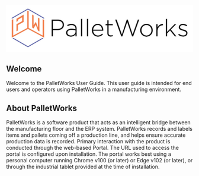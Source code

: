 ![](images/PalletWorks_Logo_Long.jpg)

## Welcome

Welcome to the PalletWorks User Guide. This user guide is intended for end users and operators using PalletWorks in a manufacturing environment.

## About PalletWorks

PalletWorks is a software product that acts as an intelligent bridge between the manufacturing floor and the ERP system. PalletWorks records and labels items and pallets coming off a production line, and helps ensure accurate production data is recorded. Primary interaction with the product is conducted through the web-based Portal. The URL used to access the portal is configured upon installation. The portal works best using a personal computer running Chrome v100 (or later) or Edge v102 (or later), or through the industrial tablet provided at the time of installation.